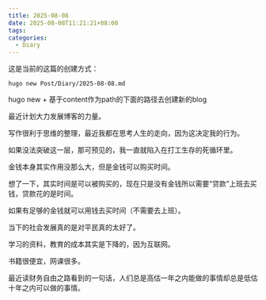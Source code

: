 ```yaml
---
title: 2025-08-08
date: 2025-08-08T11:21:21+08:00
tags: 
categories:
  - Diary
---
```


这是当前的这篇的创建方式：

```
hugo new Post/Diary/2025-08-08.md
```

hugo new  + 基于content作为path的下面的路径去创建新的blog

最近计划大力发展博客的力量。

写作很利于思维的整理，最近我都在思考人生的走向，因为这决定我的行为。

如果没法突破这一层，那可预见的，我一直就陷入在打工生存的死循环里。

金钱本身其实作用没那么大，但是金钱可以购买时间。

想了一下，其实时间是可以被购买的，现在只是没有金钱所以需要“贷款”上班去买钱，贷款花的是时间。

如果有足够的金钱就可以用钱去买时间（不需要去上班）。

当下的社会发展真的是对平民真的太好了。

学习的资料，教育的成本其实是下降的，因为互联网。

书籍很便宜，网课很多。

最近读财务自由之路看到的一句话，人们总是高估一年之内能做的事情却总是低估十年之内可以做的事情。
